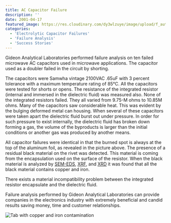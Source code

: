 ```yaml
---
title: AC Capacitor Failure
description: ''
date: 2001-04-17
featured_image: https://res.cloudinary.com/dy3wlzuye/image/upload/f_auto,c_scale,w_250/v1/GideonLabs/Tab-with-copper-and-iron-contamination.jpg
categories:
  - 'Electrolytic Capacitor Failures'
  - 'Failure Analysis'
  - 'Success Stories'
---
```


Gideon Analytical Laboratories performed failure analysis on ten failed microwave AC capacitors used in microwave applications. The capacitor used as a doubler failed in the circuit by shorting.

The capacitors were Samwha vintage 2100VAC .65uF with 3 percent tolerance with a maximum temperature rating of 85°C. All the capacitors were tested for shorts or opens. The resistance of the integrated resistor (internal and immersed in the dielectric fluid) was measured also. None of the integrated resistors failed. They all varied from 9.75-M ohms to 10.85M ohms. Many of the capacitors saw considerable heat. This was evident by the bulging deformed metal can housing. When several of these capacitors were taken apart the dielectric fluid burst out under pressure. In order for such pressure to exist internally, the dielectric fluid has broken down forming a gas, the volume of the byproducts is larger than the initial conditions or another gas was produced by another means.

All capacitor failures were identical in that the burned spot is always at the top of the aluminum foil, as revealed in the picture above. The presence of a residual black material on the rivet was detected. This material is coming from the encapsulation used on the surface of the resistor. When the black material is analyzed by [SEM-EDS](/analytical-services/scanning-electron-microscopy/), [XRF](/analytical-services/x-ray-fluorescence-spectrometry/), and [XRD](/analytical-services/x-ray-diffraction/) it was found that all the black material contains copper and iron.

There exists a material incompatibility problem between the integrated resistor encapsulate and the dielectric fluid.

Failure analysis performed by Gideon Analytical Laboratories can provide companies in the electronics industry with extremely beneficial and candid results saving money, time and customer relationships.

![Tab with copper and iron contamination](https://res.cloudinary.com/dy3wlzuye/image/upload/f_auto,c_scale,w_300/GideonLabs/Tab-with-copper-and-iron-contamination.jpg 'Tab with copper and iron contamination')
